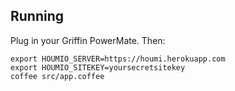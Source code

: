## Running

Plug in your Griffin PowerMate. Then:

    export HOUMIO_SERVER=https://houmi.herokuapp.com
    export HOUMIO_SITEKEY=yoursecretsitekey
    coffee src/app.coffee
